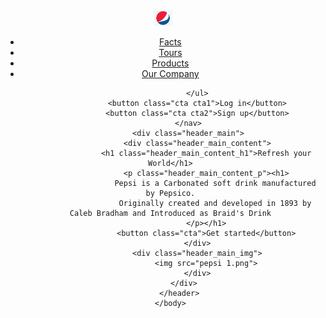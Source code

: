 <!--OASIS INFOBYTE GRIP-INTERNSHIP
    LEVEL-1 TASK-1
    LANDING PAGE
    PEPSI COMPANY'S WEBSITE PAGE
-->
<!--THIS IS THE LEVEL-1 TASK-1 OF OASIS INFOBYTE INTERNSHIP IN WHICH I HAVE CREATED A LANDING PAGE OF PEPSI COMPANY'S WEBSITE.
THE WEBSITE IS DIVIDED NAVIGATION BAR,LANDING PAGE IMAGE-->
<!DOCTYPE html> 
<html lan="en">
    <head>
        <meta charset="UTF-8"/>
        <meta name="viewport" content="width=device-width, initial-scale=1.0"/>
        <link rel="stylesheet" href="style.css" />
        <title>PEPSI LANDING PAGE</title>
    </head>
    <body>
        <header>
            <nav>
                <img src="pepsi logo.jpg" alt="" width="6%">
                <ul>
                    <li><a href="">Facts</a></li>
                    <li><a href="">Tours</a></li>
                    <li><a href="">Products</a></li>
                    <li><a href="">Our Company</a></li>
                
                </ul>
                <button class="cta cta1">Log in</button>
                <button class="cta cta2">Sign up</button>
            </nav>
            <div class="header_main">
                <div class="header_main_content">
                    <h1 class="header_main_content_h1">Refresh your World</h1>
                    <p class="header_main_content_p"><h1>
                        Pepsi is a Carbonated soft drink manufactured by Pepsico.
                        Originally created and developed in 1893 by Caleb Bradham and Introduced as Braid's Drink
                    </p></h1>
                    <button class="cta">Get started</button>
                </div>
                <div class="header_main_img">
                    <img src="pepsi 1.png">
                </div>
            </div>  
        </header>
    </body>
</html>
